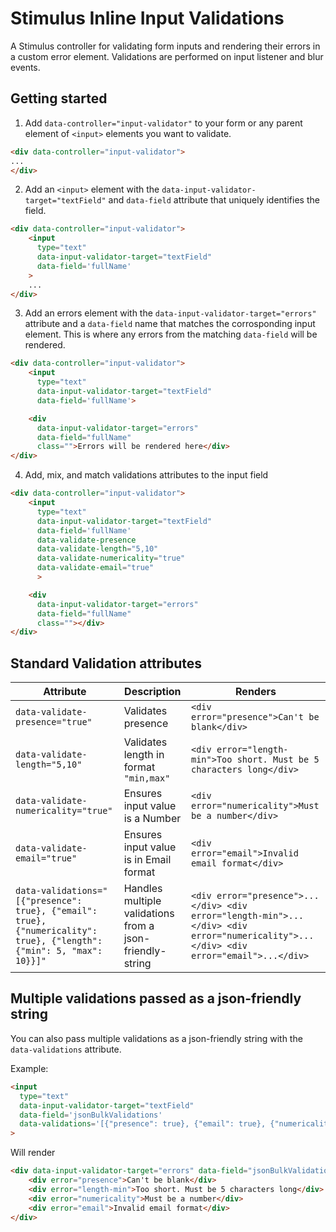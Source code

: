 # Stimulus Inline Input Validations

A Stimulus controller for validating form inputs and rendering their errors in a custom error element. Validations are
performed on input listener and blur events.

## Getting started

1. Add `data-controller="input-validator"` to your form or any parent element of `<input>` elements you want to validate.


```html
<div data-controller="input-validator">
...
</div>

```
2. Add an `<input>` element with the `data-input-validator-target="textField"` and `data-field` attribute that uniquely identifies the field.

```html
<div data-controller="input-validator">
    <input 
      type="text" 
      data-input-validator-target="textField" 
      data-field='fullName'
    >
    ...
</div>

```

3. Add an errors element with the `data-input-validator-target="errors"` attribute and a `data-field` name that matches the
   corrosponding input element. This is where any errors from the matching `data-field` will be rendered.

```html
<div data-controller="input-validator">
    <input 
      type="text" 
      data-input-validator-target="textField" 
      data-field='fullName'>

    <div
      data-input-validator-target="errors"
      data-field="fullName"
      class="">Errors will be rendered here</div>
</div>
```

4. Add, mix, and match validations attributes to the input field 

```html
<div data-controller="input-validator">
    <input 
      type="text" 
      data-input-validator-target="textField" 
      data-field='fullName'
      data-validate-presence
      data-validate-length="5,10"
      data-validate-numericality="true"
      data-validate-email="true"
      >

    <div
      data-input-validator-target="errors"
      data-field="fullName"
      class=""></div>
</div>
```

## Standard Validation attributes

| Attribute | Description | Renders |
| -------- | ----------- |  ---------------  |
| `data-validate-presence="true"` | Validates presence | `<div error="presence">Can't be blank</div>`
| `data-validate-length="5,10"` | Validates length in format `"min,max"` | `<div error="length-min">Too short. Must be 5 characters long</div>`|
| `data-validate-numericality="true"` | Ensures input value is a Number | `<div error="numericality">Must be a number</div>`|
| `data-validate-email="true"` | Ensures input value is in Email format | `<div error="email">Invalid email format</div>`|
| `data-validations="[{"presence": true}, {"email": true}, {"numericality": true}, {"length": {"min": 5, "max": 10}}]"` | Handles multiple validations from a json-friendly-string| `<div error="presence">...</div> <div error="length-min">...</div> <div error="numericality">...</div> <div error="email">...</div>`|

    
## Multiple validations passed as a json-friendly string

You can also pass multiple validations as a json-friendly string with the `data-validations` attribute.

Example:

```html
<input 
  type="text" 
  data-input-validator-target="textField" 
  data-field='jsonBulkValidations'
  data-validations='[{"presence": true}, {"email": true}, {"numericality": true}, {"length": {"min": 5, "max": 10}}]'
>
```

Will render

```html
<div data-input-validator-target="errors" data-field="jsonBulkValidations">
    <div error="presence">Can't be blank</div>
    <div error="length-min">Too short. Must be 5 characters long</div>
    <div error="numericality">Must be a number</div>
    <div error="email">Invalid email format</div>
</div>
```
